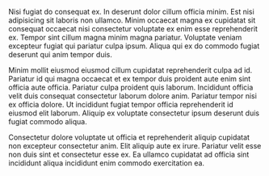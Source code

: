 Nisi fugiat do consequat ex. In deserunt dolor cillum officia minim. Est nisi adipisicing sit laboris non ullamco. Minim occaecat magna ex cupidatat sit consequat occaecat nisi consectetur voluptate ex enim esse reprehenderit ex. Tempor sint cillum magna minim magna pariatur. Voluptate veniam excepteur fugiat qui pariatur culpa ipsum. Aliqua qui ex do commodo fugiat deserunt qui anim tempor duis.

Minim mollit eiusmod eiusmod cillum cupidatat reprehenderit culpa ad id. Pariatur id qui magna occaecat et ex tempor duis proident aute enim sint officia aute officia. Pariatur culpa proident quis laborum. Incididunt officia velit duis consequat consectetur laborum dolore anim. Pariatur tempor nisi ex officia dolore. Ut incididunt fugiat tempor officia reprehenderit id eiusmod elit laborum. Aliquip ex voluptate consectetur ipsum deserunt duis fugiat commodo aliqua.

Consectetur dolore voluptate ut officia et reprehenderit aliquip cupidatat non excepteur consectetur anim. Elit aliquip aute ex irure. Pariatur velit esse non duis sint et consectetur esse ex. Ea ullamco cupidatat ad officia sint incididunt aliqua incididunt enim commodo exercitation ea.